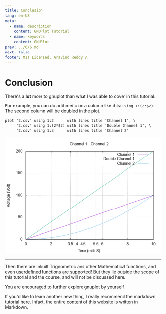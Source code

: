 ```yaml
---
title: Conclusion
lang: en-US
meta:
  - name: description
    content: GNUPlot Tutorial
  - name: keywords
    content: GNUPlot
prev: ../6/6.md
next: false
footer: MIT Licensed. Aravind Reddy V.
---
```


# Conclusion

There's a **lot** more to gnuplot than what I was able to cover in this tutorial.

For example, you can do arithmetic on a column like this: `using 1:(2*$2)`. The second column will be doubled in the plot.
```
plot '2.csv' using 1:2      with lines title 'Channel 1', \
	 '2.csv' using 1:(2*$2) with lines title 'Double Channel 1', \
     '2.csv' using 1:3      with lines title 'Channel 2'
```
 ![7.1.png](./7.1.png)

------

Then there are inbuilt Trignometric and other Mathematical functions, and even [userdefined functions](http://gnuplot.sourceforge.net/docs_4.2/node60.html) are supported! But they lie outside the scope of this tutorial and the course, and will not be discussed here.

You are encouraged to further explore gnuplot by yourself.

If you'd like to learn another new thing, I really recommend the markdown tutorial [here](https://guides.github.com/features/mastering-markdown/). Infact, the entire [content](https://github.com/zeroby0/belab.xyz) of this website is written in Markdown.


